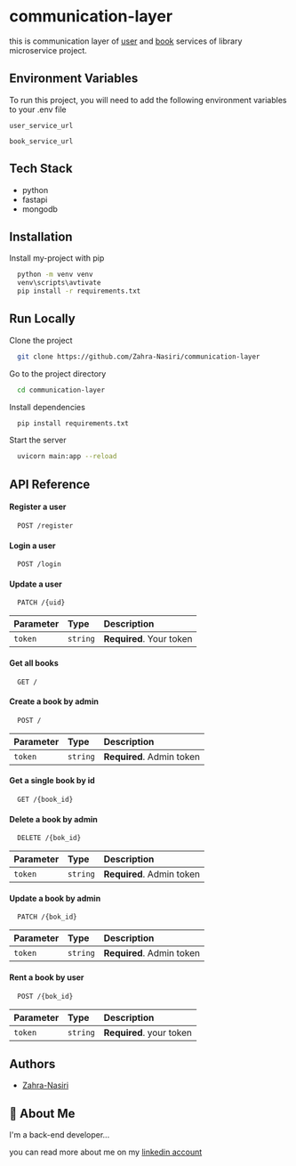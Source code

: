 
# communication-layer

this is communication layer of [user](https://github.com/Zahra-Nasiri/user-service) and [book](https://github.com/Zahra-Nasiri/book-service) services of library microservice project.


## Environment Variables

To run this project, you will need to add the following environment variables to your .env file

`user_service_url`

`book_service_url`


## Tech Stack

* python
* fastapi
* mongodb




## Installation

Install my-project with pip

```bash
  python -m venv venv
  venv\scripts\avtivate
  pip install -r requirements.txt
```


## Run Locally

Clone the project

```bash
  git clone https://github.com/Zahra-Nasiri/communication-layer
```

Go to the project directory

```bash
  cd communication-layer
```

Install dependencies

```bash
  pip install requirements.txt
```

Start the server

```bash
  uvicorn main:app --reload
```

## API Reference

#### Register a user

```http
  POST /register
```

#### Login a user

```http
  POST /login
```


#### Update a user

```http
  PATCH /{uid}
```


| Parameter | Type     | Description                |
| :-------- | :------- | :------------------------- |
| `token` | `string` | **Required**. Your token |


#### Get all books

```http
  GET /
```

#### Create a book by admin

```http
  POST /
```


| Parameter | Type     | Description                |
| :-------- | :------- | :------------------------- |
| `token` | `string` | **Required**. Admin token |


#### Get a single book by id

```http
  GET /{book_id}
```


#### Delete a book by admin

```http
  DELETE /{bok_id}
```


| Parameter | Type     | Description                |
| :-------- | :------- | :------------------------- |
| `token` | `string` | **Required**. Admin token |


#### Update a book by admin

```http
  PATCH /{bok_id}
```


| Parameter | Type     | Description                |
| :-------- | :------- | :------------------------- |
| `token` | `string` | **Required**. Admin token |


#### Rent a book by user

```http
  POST /{bok_id}
```


| Parameter | Type     | Description                |
| :-------- | :------- | :------------------------- |
| `token` | `string` | **Required**. your token |


## Authors

- [Zahra-Nasiri](https://github.com/Zahra-Nasiri)


## 🚀 About Me
I'm a  back-end developer...

you can read more about me on my [linkedin account](https://www.linkedin.com/in/zahra-nasirmohammadi-73584b241/)
